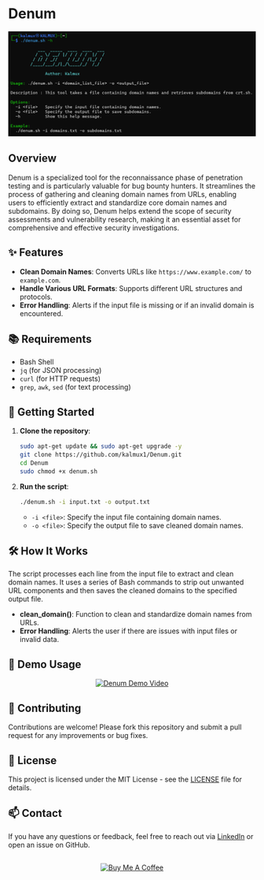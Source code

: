 # Denum

<p align="center">
  <img src="https://github.com/kalmux1/Denum/blob/main/Assets/Denum.png" alt="Denum Tool">
</p>

## Overview

Denum is a specialized tool for the reconnaissance phase of penetration testing and is particularly valuable for bug bounty hunters. It streamlines the process of gathering and cleaning domain names from URLs, enabling users to efficiently extract and standardize core domain names and subdomains. By doing so, Denum helps extend the scope of security assessments and vulnerability research, making it an essential asset for comprehensive and effective security investigations.

## ✨ Features

- **Clean Domain Names**: Converts URLs like `https://www.example.com/` to `example.com`.
- **Handle Various URL Formats**: Supports different URL structures and protocols.
- **Error Handling**: Alerts if the input file is missing or if an invalid domain is encountered.

## 📚 Requirements

- Bash Shell
- `jq` (for JSON processing)
- `curl` (for HTTP requests)
- `grep`, `awk`, `sed` (for text processing)

## 🚀 Getting Started

1. **Clone the repository**:
    ```bash
    sudo apt-get update && sudo apt-get upgrade -y
    git clone https://github.com/kalmux1/Denum.git
    cd Denum
    sudo chmod +x denum.sh
    ```

2. **Run the script**:
    ```bash
    ./denum.sh -i input.txt -o output.txt
    ```

    - `-i <file>`: Specify the input file containing domain names.
    - `-o <file>`: Specify the output file to save cleaned domain names.

## 🛠️ How It Works

The script processes each line from the input file to extract and clean domain names. It uses a series of Bash commands to strip out unwanted URL components and then saves the cleaned domains to the specified output file.

- **clean_domain()**: Function to clean and standardize domain names from URLs.
- **Error Handling**: Alerts the user if there are issues with input files or invalid data.

## 🎥 Demo Usage

<p align="center">
  <a href="https://www.youtube.com/watch?v=HUFJjV17Bjw">
    <img src="https://img.youtube.com/vi/HUFJjV17Bjw/0.jpg" alt="Denum Demo Video">
  </a>
</p>



## 🤝 Contributing

Contributions are welcome! Please fork this repository and submit a pull request for any improvements or bug fixes.

## 📄 License

This project is licensed under the MIT License - see the [LICENSE](LICENSE) file for details.

## 📫 Contact

If you have any questions or feedback, feel free to reach out via [LinkedIn](https://www.linkedin.com/in/nitin-jaiswal1/) or open an issue on GitHub.

##
<div align=center>
    <a href="https://www.buymeacoffee.com/kalmux" target="_blank"><img src="https://cdn.buymeacoffee.com/buttons/v2/default-green.png" alt="Buy Me A Coffee" style="height: 60px !important;width: 217px !important;" ></a>
</div>
